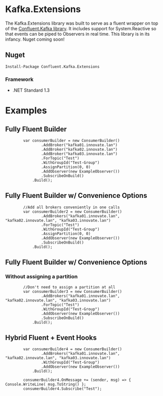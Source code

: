 # Kafka.Extensions

The Kafka.Extensions library was built to serve as a fluent wrapper on top of the [Confluent.Kafka library](https://github.com/confluentinc/confluent-kafka-dotnet). It includes support for System.Reactive so that events can be piped to Observers in real time. This library is in its infancy. Nuget coming soon!

## Nuget
```
Install-Package Confluent.Kafka.Extensions
```

### Framework

* .NET Standard 1.3

# Examples
            
## Fully Fluent Builder
            
            var consumerBuilder = new ConsumerBuilder()
                    .AddBroker("kafka01.innovate.lan")
                    .AddBroker("kafka02.innovate.lan")
                    .AddBroker("kafka03.innovate.lan")
                    .ForTopic("Test")
                    .WithGroupId("Test-Group")
                    .AssignPartition(0, 0)
                    .AddObserver(new ExampleObserver())
                    .SubscribeOnBuild()
                .Build();

## Fully Fluent Builder w/ Convenience Options

            //Add all brokers conveniently in one calls
            var consumerBuilder2 = new ConsumerBuilder()
                    .AddBrokers("kafka01.innovate.lan", "kafka02.innovate.lan", "kafka03.innovate.lan")
                    .ForTopic("Test")
                    .WithGroupId("Test-Group")
                    .AssignPartition(0, 0)
                    .AddObserver(new ExampleObserver())
                    .SubscribeOnBuild()
                .Build();

## Fully Fluent Builder w/ Convenience Options
### Without assigning a partition

            //Don't need to assign a partition at all
            var consumerBuilder3 = new ConsumerBuilder()
                    .AddBrokers("kafka01.innovate.lan", "kafka02.innovate.lan", "kafka03.innovate.lan")
                    .ForTopic("Test")
                    .WithGroupId("Test-Group")
                    .AddObserver(new ExampleObserver())
                    .SubscribeOnBuild()
                .Build();
                
## Hybrid Fluent + Event Hooks

            var consumerBuilder4 = new ConsumerBuilder()
                    .AddBrokers("kafka01.innovate.lan", "kafka02.innovate.lan", "kafka03.innovate.lan")
                    .WithGroupId("Test-Group")
                    .AddObserver(new ExampleObserver())
                .Build();

            consumerBuilder4.OnMessage += (sender, msg) => { Console.WriteLine( msg.ToString() };
            consumerBuilder4.Subscribe("Test");
            
